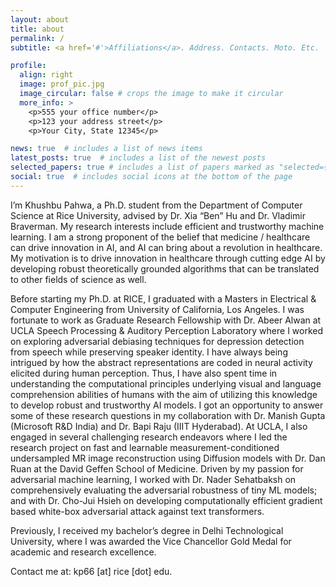 ```yaml
---
layout: about
title: about
permalink: /
subtitle: <a href='#'>Affiliations</a>. Address. Contacts. Moto. Etc.

profile:
  align: right
  image: prof_pic.jpg
  image_circular: false # crops the image to make it circular
  more_info: >
    <p>555 your office number</p>
    <p>123 your address street</p>
    <p>Your City, State 12345</p>

news: true  # includes a list of news items
latest_posts: true  # includes a list of the newest posts
selected_papers: true # includes a list of papers marked as "selected={true}"
social: true  # includes social icons at the bottom of the page
---
```

I’m Khushbu Pahwa, a Ph.D. student from the Department of Computer Science at Rice University, advised by Dr. Xia “Ben” Hu and Dr. Vladimir Braverman. My research interests include efficient and trustworthy machine learning. I am a strong proponent of the belief that medicine / healthcare can drive innovation in AI, and AI can bring about a revolution in healthcare. My motivation is to drive innovation in healthcare through cutting edge AI by developing robust theoretically grounded algorithms that can be translated to other fields of science as well. 

Before starting my Ph.D. at RICE, I graduated with a Masters in Electrical & Computer Engineering from University of California, Los Angeles. I was fortunate to work as Graduate Research Fellowship with Dr. Abeer Alwan at UCLA Speech Processing & Auditory Perception Laboratory where I worked on exploring adversarial debiasing techniques for depression detection from speech while preserving speaker identity. I have always being intrigued by how the abstract representations are coded in neural activity elicited during human perception. Thus, I have also spent time in understanding the computational principles underlying visual and
language comprehension abilities of humans with the aim of utilizing this knowledge to develop robust and trustworthy AI models. I got an opportunity to answer some of these research questions in my collaboration with Dr. Manish Gupta (Microsoft R&D India) and Dr. Bapi Raju (IIIT Hyderabad). At UCLA, I also engaged in several challenging research endeavors where I led the research project on fast and learnable measurement-conditioned undersampled MR image reconstruction using Diffusion  models with Dr. Dan Ruan at the David Geffen School of Medicine. Driven by my passion for adversarial machine learning, I worked with Dr. Nader Sehatbaksh on comprehensively evaluating the adversarial robustness of tiny ML models; and with Dr. Cho-Jui Hsieh on developing computationally efficient gradient based white-box adversarial attack against text transformers.

Previously, I received my bachelor’s degree in Delhi Technological University, where I was awarded the Vice Chancellor Gold Medal for academic and research excellence.

Contact me at: kp66 [at] rice [dot] edu.

<!-- Write your biography here. Tell the world about yourself. Link to your favorite [subreddit](http://reddit.com). You can put a picture in, too. The code is already in, just name your picture `prof_pic.jpg` and put it in the `img/` folder.

Put your address / P.O. box / other info right below your picture. You can also disable any of these elements by editing `profile` property of the YAML header of your `_pages/about.md`. Edit `_bibliography/papers.bib` and Jekyll will render your [publications page](/al-folio/publications/) automatically.

Link to your social media connections, too. This theme is set up to use [Font Awesome icons](http://fortawesome.github.io/Font-Awesome/) and [Academicons](https://jpswalsh.github.io/academicons/), like the ones below. Add your Facebook, Twitter, LinkedIn, Google Scholar, or just disable all of them. -->